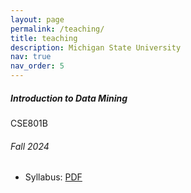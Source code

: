 ```yaml
---
layout: page
permalink: /teaching/
title: teaching
description: Michigan State University
nav: true
nav_order: 5
---
```


<!-- Fall 2024 CSE801B -->
<div class="card mt-3">
  <div class="p-3">
    <div class="row">
      <div class="col-sm-10">
        <h5 class="font-weight-bold">Introduction to Data Mining</h5>
      </div>
      <div class="col-sm-2 text-left text-sm-right">
        <span class="badge font-weight-bold danger-color-dark text-uppercase align-middle">
            CSE801B
        </span>
      </div>
    </div>
    <h6 class="font-italic mt-2 mt-sm-0">Fall 2024</h6>
    <ul class="card-text font-weight-light list-group list-group-flush">
      <li class="list-group-item">Syllabus: <a href="">PDF</a></li> 
    </ul>
  </div>
</div>

